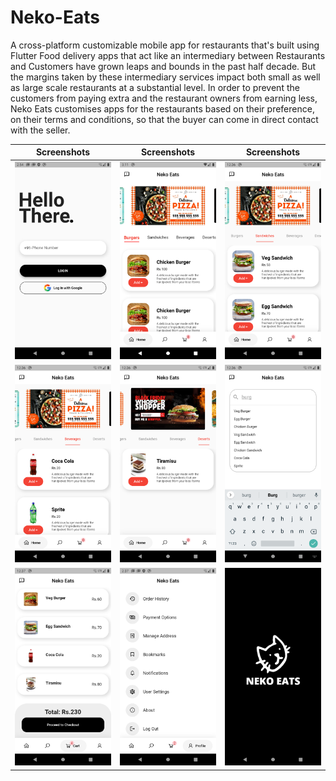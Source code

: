 # Neko-Eats
A cross-platform customizable mobile app for restaurants that's built using Flutter
Food delivery apps that act like an intermediary between Restaurants and Customers have grown leaps and bounds in the past half decade. But the margins taken by these intermediary services impact both small as well as large scale restaurants at a substantial level. In order to prevent the customers from paying extra and the restaurant owners from earning less, Neko Eats customises apps for the restaurants based on their preference, on their terms and conditions, so that the buyer can come in direct contact with the seller.

Screenshots               |  Screenshots  |  Screenshots
:-------------------------:|:-------------------------:|:-------------------------:
![](https://github.com/nrd26/Neko-Eats/blob/main/screenshots/1.png?raw=true)|![](https://github.com/nrd26/Neko-Eats/blob/main/screenshots/2.png?raw=true)|![](https://github.com/nrd26/Neko-Eats/blob/main/screenshots/3.png?raw=true)
![](https://github.com/nrd26/Neko-Eats/blob/main/screenshots/4.png?raw=true)|![](https://github.com/nrd26/Neko-Eats/blob/main/screenshots/5.png?raw=true)|![](https://github.com/nrd26/Neko-Eats/blob/main/screenshots/6.png?raw=true)
![](https://github.com/nrd26/Neko-Eats/blob/main/screenshots/7.png?raw=true)|![](https://github.com/nrd26/Neko-Eats/blob/main/screenshots/8.png?raw=true)|![](https://github.com/nrd26/Neko-Eats/blob/main/screenshots/9.png?raw=true)

